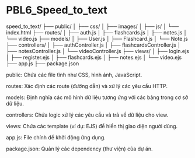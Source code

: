 # PBL6_Speed_to_text

speed_to_text/
├── public/
│ ├── css/
│ ├── images/
│ ├── js/
│ └── index.html
├── routes/
│ ├── auth.js
│ ├── flashcards.js
│ ├── notes.js
│ └── video.js
├── models/
│ ├── User.js
│ ├── Flashcard.js
│ └── Note.js
├── controllers/
│ ├── authController.js
│ ├── flashcardsController.js
│ ├── notesController.js
│ └── videoController.js
├── views/
│ ├── login.ejs
│ ├── register.ejs
│ ├── flashcards.ejs
│ ├── notes.ejs
│ └── video.ejs
├── app.js
├── package.json

public: Chứa các file tĩnh như CSS, hình ảnh, JavaScript.

routes: Xác định các route (đường dẫn) và xử lý các yêu cầu HTTP.

models: Định nghĩa các mô hình dữ liệu tương ứng với các bảng trong cơ sở dữ liệu.

controllers: Chứa logic xử lý các yêu cầu và trả về dữ liệu cho view.

views: Chứa các template (ví dụ: EJS) để hiển thị giao diện người dùng.

app.js: File chính để khởi động ứng dụng.

package.json: Quản lý các dependency (thư viện) của dự án.
